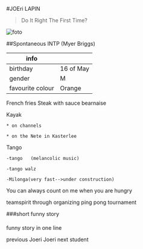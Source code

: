 #JOEri LAPIN

>Do It Right The First Time?


![foto](https://lh3.googleusercontent.com/CwnDc-3nIfoj_6zlAPLxBgPB1OlC20zkRzd9kQsvFvu3WvV1WBNN07aVvDRYNGVcEeLJvEMhMLRBMSR8aCs9Xks4T68clzUHTY165qwxyxQ41m1a-yF7Sx_7UDpX3CVn7bbK8I363xcNI4TfKeNyu47P4aVL3nBPfZhsJVAZKgkfCqggNlT7jlWyC6IW2Dp3q5ub0LaJJSdySo8y_Lzu049kUHWC7GqllJg4PEItSuU5Hst2e_XO3T8IdegUUdv-yu2OqwptY-gm9jUTAXTnuvsieIXils_bfL3mlU3qHnqCNAb-qu-XQCC6J-bQ_wsyT8tCByZ-gbU5y_hSdiH2JpTCZ8wuhOXaHLuEg8L1MtVskAmM08JsGk2hImLyeo9GyNk1Or8mqaUQJTT8jFO_2lKpIXjle-k4Ic1WUzrk7OHZ89dsgvaStzbkmoy6PanNImNdlowaNjMHMlbfKnvSDIMKKOqQgVzIhH5PNPkrTOt6IfocfAW7Q5dO2XSNeNLL1Euh_IJnR4vAxyjgAD1r2_fSeZXts6c0SspV05fJzXdrPT6y5cyEHJHVjjFUHGnqd6bMlp0TA9p1EWmciBmgFSgJdJbACcDZ4mh9nho4Le4EtXBsTaIXiyHo0AoyypTZvgbvlhwZzyep39g78RQWmxTt2-o-TOJVr6xnw0dB7PiimejZUpIEkmg=s630-no)

##Spontaneous INTP (Myer Briggs)

|info| |
|---|---|  
|birthday|16 of May|
|gender |M|
|favourite colour|Orange|
French fries Steak with sauce bearnaise


Kayak

    * on channels
    
    * on the Nete in Kasterlee
    
Tango

    -tango   (melancolic music)
    
    -tango walz
    
    -Milonga(very fast-->under construction)
    
You can always count on me when you are hungry

teamspirit through organizing ping pong tournament

###short funny story

####
funny story in one line
 

previous Joeri
Joeri next student






